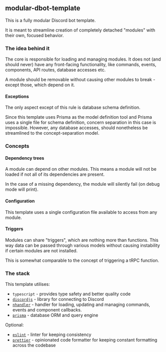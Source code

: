 ## modular-dbot-template

This is a fully modular Discord bot template.

It is meant to streamline creation of completely detached "modules" with their own, focused behavior.

### The idea behind it

The core is responsible for loading and managing modules.
It does not (and should never) have any front-facing functionality, like commands, events, components, API routes, database accesses etc.

A module should be removable without causing other modules to break - except those, which depend on it.

#### Exceptions

The only aspect except of this rule is database schema definition.

Since this template uses Prisma as the model definition tool and Prisma uses a single file for schema definition, concern separation in this case is impossible.
However, any database accesses, should nonetheless be streamlined to the concept-separation model.

### Concepts

#### Dependency trees

A module can depend on other modules. This means a module will not be loaded if not all of its dependencies are present.

In the case of a missing dependency, the module will silently fail (on debug mode will print).

#### Configuration

This template uses a single configuration file available to access from any module.

#### Triggers

Modules can share "triggers", which are nothing more than functions. This way data can be passed through various models without causing instability if certain modules are not installed.

This is somewhat comparable to the concept of triggering a tRPC function.

### The stack

This template utilises:

- `typescript` - provides type safety and better quality code
- [`discordjs`](https://github.com/discordjs/discord.js) - library for connecting to Discord
- [`nhandler`](https://github.com/nortex-dev/nhandler) - handler for loading, updating and managing commands, events and component callbacks.
- [`prisma`](https://github.com/prisma/prisma) - database ORM and query engine

Optional:

- [`eslint`](https://eslint.org/) - linter for keeping consistency
- [`prettier`](https://prettier.io/) - opinionated code formatter for keeping constant formatting across the codebase
